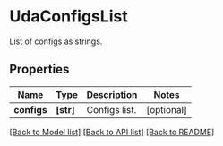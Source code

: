 # UdaConfigsList

List of configs as strings.

## Properties
Name | Type | Description | Notes
------------ | ------------- | ------------- | -------------
**configs** | **[str]** | Configs list. | [optional] 

[[Back to Model list]](../README.md#documentation-for-models) [[Back to API list]](../README.md#documentation-for-api-endpoints) [[Back to README]](../README.md)


